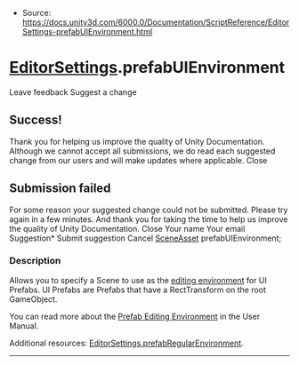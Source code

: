 * Source: https://docs.unity3d.com/6000.0/Documentation/ScriptReference/EditorSettings-prefabUIEnvironment.html

#  [EditorSettings](https://docs.unity3d.com/6000.0/Documentation/ScriptReference/EditorSettings.html).prefabUIEnvironment
Leave feedback
Suggest a change
## Success!
Thank you for helping us improve the quality of Unity Documentation. Although we cannot accept all submissions, we do read each suggested change from our users and will make updates where applicable.
Close
## Submission failed
For some reason your suggested change could not be submitted. Please <a>try again</a> in a few minutes. And thank you for taking the time to help us improve the quality of Unity Documentation.
Close
Your name Your email Suggestion* Submit suggestion
Cancel
[SceneAsset](https://docs.unity3d.com/6000.0/Documentation/ScriptReference/SceneAsset.html) prefabUIEnvironment; 
### Description
Allows you to specify a Scene to use as the [editing environment](https://docs.unity3d.com/6000.0/Documentation/Manual/EditingPrefabMode.html#Environment.html) for UI Prefabs.
UI Prefabs are Prefabs that have a RectTransform on the root GameObject.  
  
You can read more about the [Prefab Editing Environment](https://docs.unity3d.com/6000.0/Documentation/Manual/EditingPrefabMode.html#Environment.html) in the User Manual.  
  
Additional resources: [EditorSettings.prefabRegularEnvironment](https://docs.unity3d.com/6000.0/Documentation/ScriptReference/EditorSettings-prefabRegularEnvironment.html).
* * *
